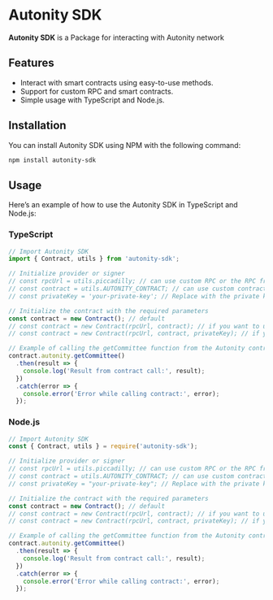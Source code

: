 # Autonity SDK

**Autonity SDK** is a Package for interacting with Autonity network

## Features

- Interact with smart contracts using easy-to-use methods.
- Support for custom RPC and smart contracts.
- Simple usage with TypeScript and Node.js.

## Installation

You can install Autonity SDK using NPM with the following command:

```bash
npm install autonity-sdk
```

## Usage

Here’s an example of how to use the Autonity SDK in TypeScript and Node.js:

### TypeScript

```typescript
// Import Autonity SDK
import { Contract, utils } from 'autonity-sdk';

// Initialize provider or signer
// const rpcUrl = utils.piccadilly; // can use custom RPC or the RPC from utils
// const contract = utils.AUTONITY_CONTRACT; // can use custom contract or the contract from the utils class
// const privateKey = 'your-private-key'; // Replace with the private key for wallet access

// Initialize the contract with the required parameters
const contract = new Contract(); // default
// const contract = new Contract(rpcUrl, contract); // if you want to use custom
// const contract = new Contract(rpcUrl, contract, privateKey); // if you want to use transaction functions

// Example of calling the getCommittee function from the Autonity contract
contract.autonity.getCommittee() 
  .then(result => {
    console.log('Result from contract call:', result);
  })
  .catch(error => {
    console.error('Error while calling contract:', error);
  });
```

### Node.js

```javascript
// Import Autonity SDK
const { Contract, utils } = require('autonity-sdk');

// Initialize provider or signer
// const rpcUrl = utils.piccadilly; // can use custom RPC or the RPC from utils
// const contract = utils.AUTONITY_CONTRACT; // can use custom contract or the contract from the utils class
// const privateKey = "your-private-key"; // Replace with the private key for wallet access

// Initialize the contract with the required parameters
const contract = new Contract(); // default
// const contract = new Contract(rpcUrl, contract); // if you want to use custom
// const contract = new Contract(rpcUrl, contract, privateKey); // if you want to use transaction functions

// Example of calling the getCommittee function from the Autonity contract
contract.autonity.getCommittee() 
  .then(result => {
    console.log('Result from contract call:', result);
  })
  .catch(error => {
    console.error('Error while calling contract:', error);
  });
```